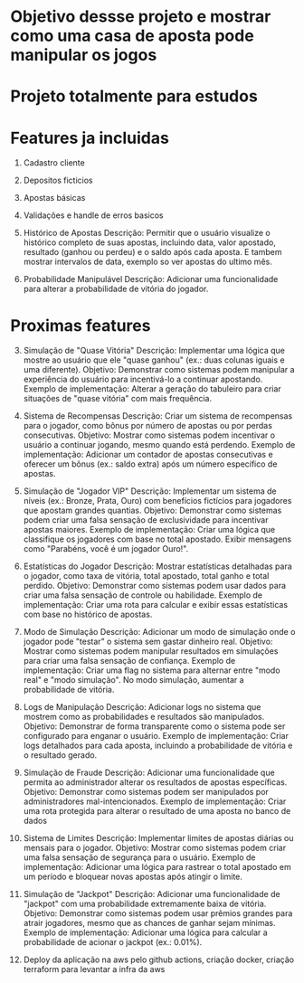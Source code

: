 # Objetivo dessse projeto e mostrar como uma casa de aposta pode manipular os jogos
# Projeto totalmente para estudos

# Features ja incluidas
1. Cadastro cliente

2. Depositos ficticios

3. Apostas básicas

4. Validações e handle de erros basicos

5. Histórico de Apostas
   Descrição: Permitir que o usuário visualize o histórico completo de suas apostas, incluindo data, valor apostado, resultado (ganhou ou perdeu) e o saldo após cada aposta.
   E tambem mostrar intervalos de data, exemplo so ver apostas do ultimo mês.

6. Probabilidade Manipulável
   Descrição: Adicionar uma funcionalidade para alterar a probabilidade de vitória do jogador.
   

# Proximas features



3. Simulação de "Quase Vitória"
   Descrição: Implementar uma lógica que mostre ao usuário que ele "quase ganhou" (ex.: duas colunas iguais e uma diferente).
   Objetivo: Demonstrar como sistemas podem manipular a experiência do usuário para incentivá-lo a continuar apostando.
   Exemplo de implementação:
   Alterar a geração do tabuleiro para criar situações de "quase vitória" com mais frequência.

4. Sistema de Recompensas
   Descrição: Criar um sistema de recompensas para o jogador, como bônus por número de apostas ou por perdas consecutivas.
   Objetivo: Mostrar como sistemas podem incentivar o usuário a continuar jogando, mesmo quando está perdendo.
   Exemplo de implementação:
   Adicionar um contador de apostas consecutivas e oferecer um bônus (ex.: saldo extra) após um número específico de apostas.

5. Simulação de "Jogador VIP"
   Descrição: Implementar um sistema de níveis (ex.: Bronze, Prata, Ouro) com benefícios fictícios para jogadores que apostam grandes quantias.
   Objetivo: Demonstrar como sistemas podem criar uma falsa sensação de exclusividade para incentivar apostas maiores.
   Exemplo de implementação:
   Criar uma lógica que classifique os jogadores com base no total apostado.
   Exibir mensagens como "Parabéns, você é um jogador Ouro!".

6. Estatísticas do Jogador
   Descrição: Mostrar estatísticas detalhadas para o jogador, como taxa de vitória, total apostado, total ganho e total perdido.
   Objetivo: Demonstrar como sistemas podem usar dados para criar uma falsa sensação de controle ou habilidade.
   Exemplo de implementação:
   Criar uma rota para calcular e exibir essas estatísticas com base no histórico de apostas.

7. Modo de Simulação
   Descrição: Adicionar um modo de simulação onde o jogador pode "testar" o sistema sem gastar dinheiro real.
   Objetivo: Mostrar como sistemas podem manipular resultados em simulações para criar uma falsa sensação de confiança.
   Exemplo de implementação:
   Criar uma flag no sistema para alternar entre "modo real" e "modo simulação".
   No modo simulação, aumentar a probabilidade de vitória.

8. Logs de Manipulação
   Descrição: Adicionar logs no sistema que mostrem como as probabilidades e resultados são manipulados.
   Objetivo: Demonstrar de forma transparente como o sistema pode ser configurado para enganar o usuário.
   Exemplo de implementação:
   Criar logs detalhados para cada aposta, incluindo a probabilidade de vitória e o resultado gerado.

9. Simulação de Fraude
   Descrição: Adicionar uma funcionalidade que permita ao administrador alterar os resultados de apostas específicas.
   Objetivo: Demonstrar como sistemas podem ser manipulados por administradores mal-intencionados.
   Exemplo de implementação:
   Criar uma rota protegida para alterar o resultado de uma aposta no banco de dados

10. Sistema de Limites
    Descrição: Implementar limites de apostas diárias ou mensais para o jogador.
    Objetivo: Mostrar como sistemas podem criar uma falsa sensação de segurança para o usuário.
    Exemplo de implementação:
    Adicionar uma lógica para rastrear o total apostado em um período e bloquear novas apostas após atingir o limite.

11. Simulação de "Jackpot"
    Descrição: Adicionar uma funcionalidade de "jackpot" com uma probabilidade extremamente baixa de vitória.
    Objetivo: Demonstrar como sistemas podem usar prêmios grandes para atrair jogadores, mesmo que as chances de ganhar sejam mínimas.
    Exemplo de implementação:
    Adicionar uma lógica para calcular a probabilidade de acionar o jackpot (ex.: 0.01%).

12. Deploy da aplicação na aws pelo github actions, criação docker, criação terraform para levantar a infra da aws